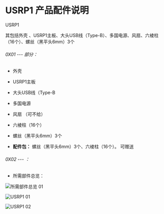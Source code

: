 # USRP1 产品配件说明

USRP1

其包括外壳 、USRP1主板、大头USB线（Type-B）、多国电源、风扇、六棱柱（16个）、螺丝（黑平头6mm）3个

###### 0X01 --- 部分：

* 外壳

* USRP1主板

* 大头USB线（Type-B

* 多国电源

* 风扇 （可不给）

* 六棱柱（16个）

* 螺丝（黑平头6mm）3个

* **配件包：** 螺丝（黑平头6mm）3个、六棱柱（16个）。 可赠送

###### 0X02 --- ：

* 所需部件总览：

![所需部件总览 01](https://s3.amazonaws.com/rfagora/image/img/USRP1/USRP100001.JPG)

![USRP1 01](https://s3.amazonaws.com/rfagora/image/img/USRP1/USRP100002.JPG)

![USRP1 02](https://s3.amazonaws.com/rfagora/image/img/USRP1/USRP100003.JPG)
